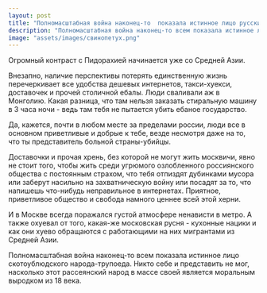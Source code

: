```yaml
---
layout: post
title: "Полномасштабная война наконец-то  показала истинное лицо русских"
description: "Полномасштабная война наконец-то всем показала истинное лицо русских"
image: "assets/images/свинопетух.png"
---
```

<p>Огромный контраст с Пидорахией начинается уже со Средней Азии.

Внезапно, наличие перспективы потерять единственную жизнь перечеркивает все удобства дешевых интернетов, такси-хуекси, доставочек и прочей столичной ебалы. Люди сваливали аж в Монголию. Какая разница, что там нельзя заказать стиральную машину в 3 часа ночи - ведь там тебя не пытается убить ебаное государство.

Да, кажется, почти в любом месте за пределами россии, люди все в основном приветливые и добрые к тебе, везде несмотря даже на то, что ты представитель больной страны-убийцы.

Доставочки и прочая хрень, без которой не могут жить москвичи, явно не стоит того, чтобы жить среди угрюмого озлобленного россиянского общества с постоянным страхом, что тебя отпиздят дубинками мусора или заберут насильно на захватническую войну или посадят за то, что напишешь что-нибудь неправильное в интернетах. Приятное, приветливое общество и свобода намного ценнее всей этой херни.

И в Москве всегда поражался густой атмосфере ненависти в метро. А также охуевал от того, какая-же московская русня - кухонные нацики и как они хуево обращаются с работающими на них мигрантами из Средней Азии.

Полномасштабная война наконец-то всем показала истинное лицо скотоублюдского народа-трупоеда. Никто себе и представить не мог, насколько этот рассеянский народ в массе своей является моральным выродком из 18 века.</p>
